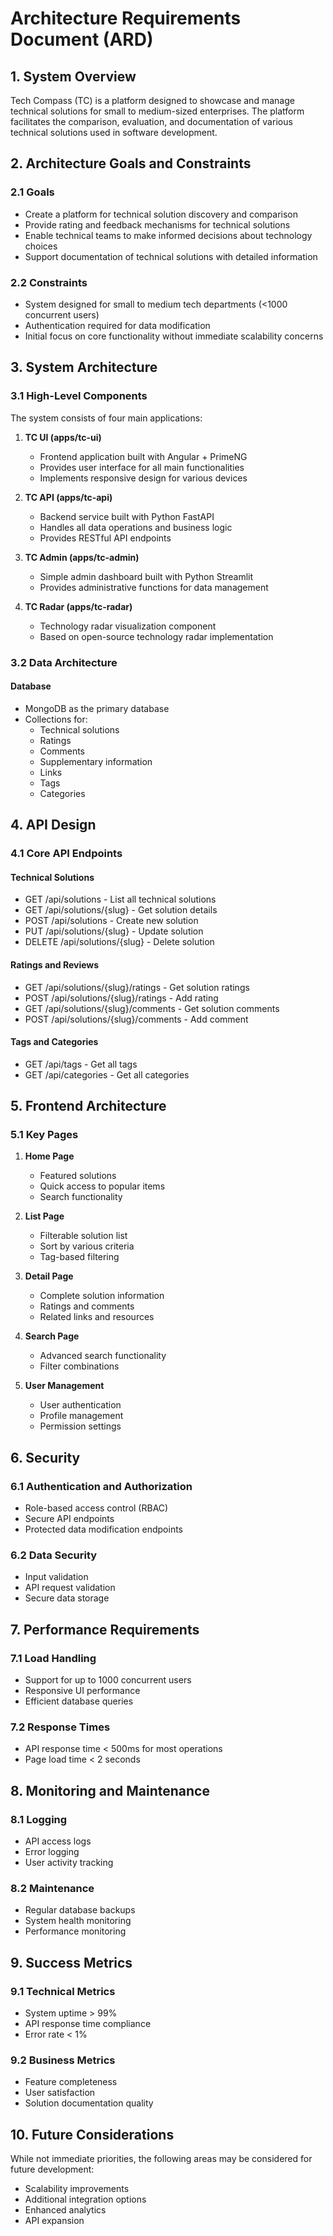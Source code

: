 # Architecture Requirements Document (ARD)

## 1. System Overview

Tech Compass (TC) is a platform designed to showcase and manage technical solutions for small to medium-sized enterprises. The platform facilitates the comparison, evaluation, and documentation of various technical solutions used in software development.

## 2. Architecture Goals and Constraints

### 2.1 Goals

- Create a platform for technical solution discovery and comparison
- Provide rating and feedback mechanisms for technical solutions
- Enable technical teams to make informed decisions about technology choices
- Support documentation of technical solutions with detailed information

### 2.2 Constraints

- System designed for small to medium tech departments (<1000 concurrent users)
- Authentication required for data modification
- Initial focus on core functionality without immediate scalability concerns

## 3. System Architecture

### 3.1 High-Level Components

The system consists of four main applications:

1. **TC UI (apps/tc-ui)**

   - Frontend application built with Angular + PrimeNG
   - Provides user interface for all main functionalities
   - Implements responsive design for various devices

2. **TC API (apps/tc-api)**

   - Backend service built with Python FastAPI
   - Handles all data operations and business logic
   - Provides RESTful API endpoints

3. **TC Admin (apps/tc-admin)**

   - Simple admin dashboard built with Python Streamlit
   - Provides administrative functions for data management

4. **TC Radar (apps/tc-radar)**
   - Technology radar visualization component
   - Based on open-source technology radar implementation

### 3.2 Data Architecture

#### Database

- MongoDB as the primary database
- Collections for:
  - Technical solutions
  - Ratings
  - Comments
  - Supplementary information
  - Links
  - Tags
  - Categories

## 4. API Design

### 4.1 Core API Endpoints

#### Technical Solutions

- GET /api/solutions - List all technical solutions
- GET /api/solutions/{slug} - Get solution details
- POST /api/solutions - Create new solution
- PUT /api/solutions/{slug} - Update solution
- DELETE /api/solutions/{slug} - Delete solution

#### Ratings and Reviews

- GET /api/solutions/{slug}/ratings - Get solution ratings
- POST /api/solutions/{slug}/ratings - Add rating
- GET /api/solutions/{slug}/comments - Get solution comments
- POST /api/solutions/{slug}/comments - Add comment

#### Tags and Categories

- GET /api/tags - Get all tags
- GET /api/categories - Get all categories

## 5. Frontend Architecture

### 5.1 Key Pages

1. **Home Page**

   - Featured solutions
   - Quick access to popular items
   - Search functionality

2. **List Page**

   - Filterable solution list
   - Sort by various criteria
   - Tag-based filtering

3. **Detail Page**

   - Complete solution information
   - Ratings and comments
   - Related links and resources

4. **Search Page**

   - Advanced search functionality
   - Filter combinations

5. **User Management**
   - User authentication
   - Profile management
   - Permission settings

## 6. Security

### 6.1 Authentication and Authorization

- Role-based access control (RBAC)
- Secure API endpoints
- Protected data modification endpoints

### 6.2 Data Security

- Input validation
- API request validation
- Secure data storage

## 7. Performance Requirements

### 7.1 Load Handling

- Support for up to 1000 concurrent users
- Responsive UI performance
- Efficient database queries

### 7.2 Response Times

- API response time < 500ms for most operations
- Page load time < 2 seconds

## 8. Monitoring and Maintenance

### 8.1 Logging

- API access logs
- Error logging
- User activity tracking

### 8.2 Maintenance

- Regular database backups
- System health monitoring
- Performance monitoring

## 9. Success Metrics

### 9.1 Technical Metrics

- System uptime > 99%
- API response time compliance
- Error rate < 1%

### 9.2 Business Metrics

- Feature completeness
- User satisfaction
- Solution documentation quality

## 10. Future Considerations

While not immediate priorities, the following areas may be considered for future development:

- Scalability improvements
- Additional integration options
- Enhanced analytics
- API expansion
